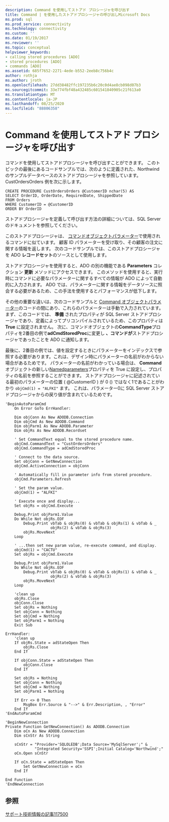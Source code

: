 ```yaml
---
description: Command を使用してストアド プロシージャを呼び出す
title: Command | を使用したストアドプロシージャの呼び出しMicrosoft Docs
ms.prod: sql
ms.prod_service: connectivity
ms.technology: connectivity
ms.custom: ''
ms.date: 01/19/2017
ms.reviewer: ''
ms.topic: conceptual
helpviewer_keywords:
- calling stored procedures [ADO]
- stored procedures [ADO]
- commands [ADO]
ms.assetid: 685f7652-2271-4ede-b552-2eeb8c756b4c
author: rothja
ms.author: jroth
ms.openlocfilehash: 27dd38482ffc197235b6c20c0d4ae8cb098d07b3
ms.sourcegitcommit: 33e774fbf48a432485c601541840905c21f613a0
ms.translationtype: MT
ms.contentlocale: ja-JP
ms.lasthandoff: 08/25/2020
ms.locfileid: "88806358"
---
```

# <a name="calling-a-stored-procedure-with-a-command"></a>Command を使用してストアド プロシージャを呼び出す
コマンドを使用してストアドプロシージャを呼び出すことができます。 このトピックの最後にあるコードサンプルでは、次のように定義された、Northwind のサンプルデータベースのストアドプロシージャを参照しています。 CustOrdersOrders 例を次に示します。  
  
```  
CREATE PROCEDURE CustOrdersOrders @CustomerID nchar(5) AS  
SELECT OrderID, OrderDate, RequiredDate, ShippedDate  
FROM Orders  
WHERE CustomerID = @CustomerID  
ORDER BY OrderID  
```  
  
 ストアドプロシージャを定義して呼び出す方法の詳細については、SQL Server のドキュメントを参照してください。  
  
 このストアドプロシージャは、 [コマンドオブジェクトパラメーター](./command-object-parameters.md)で使用されるコマンドに似ています。 顧客 ID パラメーターを受け取り、その顧客の注文に関する情報を返します。 次のコードサンプルでは、このストアドプロシージャを ADO **レコードセット**のソースとして使用します。  
  
 ストアドプロシージャを使用すると、ADO の別の機能である **Parameters** コレクション **更新** メソッドにアクセスできます。 このメソッドを使用すると、実行時にコマンドに必要なパラメーターに関するすべての情報が ADO によって自動的に入力されます。 ADO では、パラメーターに関する情報をデータソースに照会する必要があるため、この手法を使用するとパフォーマンスが低下します。  
  
 その他の重要な違いは、次のコードサンプルと [Command オブジェクトパラメーター](./command-object-parameters.md)のコードの間にあり、これらのパラメーターは手動で入力されています。 まず、このコードでは、 **準備** されたプロパティが SQL Server ストアドプロシージャであり、定義によってプリコンパイルされているため、このプロパティは **True** に設定されません。 次に、コマンドオブジェクトの**CommandType**プロパティを2番目の例で**adCmdStoredProc**に変更し **、コマンドが**ストアドプロシージャであったことを ADO に通知します。  
  
 最後に、2番目の例では、値を設定するときにパラメーターをインデックスで参照する必要があります。これは、デザイン時にパラメーターの名前がわからない場合があるためです。 パラメーターの名前がわかっている場合は、 **Command**オブジェクトの新しい[Namedparameters](../../reference/ado-api/namedparameters-property-ado.md)プロパティを True に設定し、プロパティの名前を参照することができます。 ストアドプロシージャに記述されている最初のパラメーターの位置 ( @CustomerID ) が 0 () ではなく1であることがわかり `objCmd(1) = "ALFKI"` ます。 これは、パラメーター0に SQL Server ストアドプロシージャからの戻り値が含まれているためです。  
  
```  
'BeginAutoParamCmd  
    On Error GoTo ErrHandler:  
  
    Dim objConn As New ADODB.Connection  
    Dim objCmd As New ADODB.Command  
    Dim objParm1 As New ADODB.Parameter  
    Dim objRs As New ADODB.Recordset  
  
    ' Set CommandText equal to the stored procedure name.  
    objCmd.CommandText = "CustOrdersOrders"  
    objCmd.CommandType = adCmdStoredProc  
  
    ' Connect to the data source.  
    Set objConn = GetNewConnection  
    objCmd.ActiveConnection = objConn  
  
    ' Automatically fill in parameter info from stored procedure.  
    objCmd.Parameters.Refresh  
  
    ' Set the param value.  
    objCmd(1) = "ALFKI"  
  
    ' Execute once and display...  
    Set objRs = objCmd.Execute  
  
    Debug.Print objParm1.Value  
    Do While Not objRs.EOF  
        Debug.Print vbTab & objRs(0) & vbTab & objRs(1) & vbTab & _  
                    objRs(2) & vbTab & objRs(3)  
        objRs.MoveNext  
    Loop  
  
    ' ...then set new param value, re-execute command, and display.  
    objCmd(1) = "CACTU"  
    Set objRs = objCmd.Execute  
  
    Debug.Print objParm1.Value  
    Do While Not objRs.EOF  
        Debug.Print vbTab & objRs(0) & vbTab & objRs(1) & vbTab & _  
                    objRs(2) & vbTab & objRs(3)  
        objRs.MoveNext  
    Loop  
  
    'clean up  
    objRs.Close  
    objConn.Close  
    Set objRs = Nothing  
    Set objConn = Nothing  
    Set objCmd = Nothing  
    Set objParm1 = Nothing  
    Exit Sub  
  
ErrHandler:  
    'clean up  
    If objRs.State = adStateOpen Then  
        objRs.Close  
    End If  
  
    If objConn.State = adStateOpen Then  
        objConn.Close  
    End If  
  
    Set objRs = Nothing  
    Set objConn = Nothing  
    Set objCmd = Nothing  
    Set objParm1 = Nothing  
  
    If Err <> 0 Then  
        MsgBox Err.Source & "-->" & Err.Description, , "Error"  
    End If  
'EndAutoParamCmd  
  
'BeginNewConnection  
Private Function GetNewConnection() As ADODB.Connection  
    Dim oCn As New ADODB.Connection  
    Dim sCnStr As String  
  
    sCnStr = "Provider='SQLOLEDB';Data Source='MySqlServer';" & _  
             "Integrated Security='SSPI';Initial Catalog='Northwind';"  
    oCn.Open sCnStr  
  
    If oCn.State = adStateOpen Then  
        Set GetNewConnection = oCn  
    End If  
  
End Function  
'EndNewConnection  
```  
  
## <a name="see-also"></a>参照  
 [サポート技術情報の記事117500](https://go.microsoft.com/fwlink/?LinkId=117500)